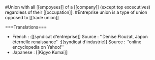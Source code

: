#Union with all [[empoyees]] of a [[company]] (except top excecutives) regardless of their [[occupation]].
#Entreprise union is a type of union opposed to [[trade union]]

===Translations===

* French : 
:[[syndicat d'entreprise]] Source : ''Denise Flouzat, Japon éternelle renaissance''
:[[syndicat d'industrie]] Source : ''online encyclopedia on Yahoo!''
* Japanese : [[Kigyo Kumai]]